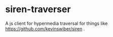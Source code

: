 # siren-traverser
A js client for hypermedia traversal for things like https://github.com/kevinswiber/siren . 
